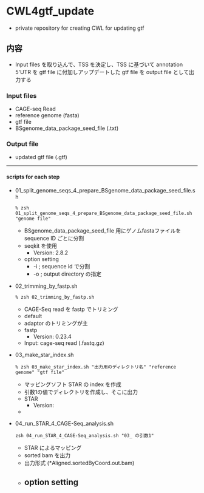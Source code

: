 # CWL4gtf_update

- private repository for creating CWL for updating gtf  

## 内容  

- Input files を取り込んで、TSS を決定し、TSS に基づいて annotation 5'UTR を gtf file に付加しアップデートした gtf file を output file として出力する  

### Input files  

- CAGE-seq Read  
- reference genome (fasta)  
- gtf file  
- BSgenome_data_package_seed_file (.txt)  

### Output file  

- updated gtf file (.gtf)  

***

#### scripts for each step  

- 01_split_genome_seqs_4_prepare_BSgenome_data_package_seed_file.sh  
  
      % zsh 01_split_genome_seqs_4_prepare_BSgenome_data_package_seed_file.sh "genome file"

    - BSgenome_data_package_seed_file 用にゲノムfastaファイルを sequence ID ごとに分割  
    - seqkit を使用  
        - Version: 2.8.2  
    - option setting  
        - -i ; sequence id で分割  
        - -o ; output directory の指定  


- 02_trimming_by_fastp.sh  
  
      % zsh 02_trimming_by_fastp.sh  

    - CAGE-Seq read を fastp でトリミング  
    - default  
    - adaptor のトリミングが主  
    - fastp  
        - Version: 0.23.4  
    - Input: cage-seq read (.fastq.gz)  

- 03_make_star_index.sh  
  
      % zsh 03_make_star_index.sh "出力用のディレクトリ名" "reference genome" "gtf file"  

    - マッピングソフト STAR の index を作成  
    - 引数1の値でディレクトリを作成し、そこに出力  
    - STAR  
        - Version:  
    - 

- 04_run_STAR_4_CAGE-Seq_analysis.sh  
  
      zsh 04_run_STAR_4_CAGE-Seq_analysis.sh "03_ の引数1"  

    - STAR によるマッピング  
    - sorted bam を出力  
    - 出力形式 (*Aligned.sortedByCoord.out.bam)  
    - option setting  
        - 